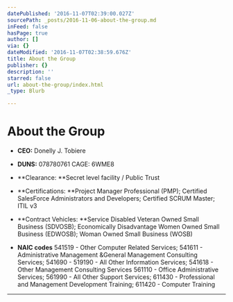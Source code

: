 ```yaml
---
datePublished: '2016-11-07T02:39:00.027Z'
sourcePath: _posts/2016-11-06-about-the-group.md
inFeed: false
hasPage: true
author: []
via: {}
dateModified: '2016-11-07T02:38:59.676Z'
title: About the Group
publisher: {}
description: ''
starred: false
url: about-the-group/index.html
_type: Blurb

---
```

# About the Group

* **CEO:** Donelly J. Tobiere
* **DUNS:** 078780761 CAGE: 6WME8
* **Clearance: **Secret level facility / Public Trust
* **Certifications: **Project Manager Professional (PMP); Certified SalesForce Administrators and Developers; Certified SCRUM Master; ITIL v3

* **Contract Vehicles: **Service Disabled Veteran Owned Small Business (SDVOSB); Economically Disadvantage Women Owned Small Business (EDWOSB); Woman Owned Small Business (WOSB)

* **NAIC codes** 541519 - Other Computer Related Services; 541611 - Administrative Management &General Management Consulting Services; 541690 - 519190 - All Other Information Services; 541618 - Other Management Consulting Services 561110 - Office Administrative Services; 561990 - All Other Support Services; 611430 - Professional and Management Development Training; 611420 - Computer Training

---